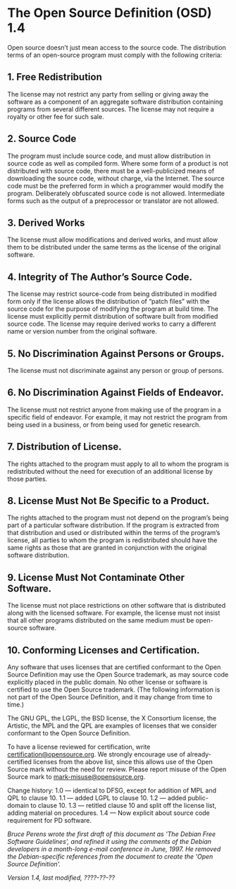 # The Open Source Definition (OSD) 1.4

Open source doesn’t just mean access to the source code. The distribution terms of an open-source program must comply with the following criteria:

## 1. Free Redistribution
The license may not restrict any party from selling or giving away the software as a component of an aggregate software distribution containing programs from several different sources. The license may not require a royalty or other fee for such sale.

## 2. Source Code
The program must include source code, and must allow distribution in source code as well as compiled form. Where some form of a product is not distributed with source code, there must be a well-publicized means of downloading the source code, without charge, via the Internet. The source code must be the preferred form in which a programmer would modify the program. Deliberately obfuscated source code is not allowed. Intermediate forms such as the output of a preprocessor or translator are not allowed.

## 3. Derived Works
The license must allow modifications and derived works, and must allow them to be distributed under the same terms as the license of the original software.

## 4. Integrity of The Author’s Source Code.
The license may restrict source-code from being distributed in modified form only if the license allows the distribution of “patch files” with the source code for the purpose of modifying the program at build time. The license must explicitly permit distribution of software built from modified source code. The license may require derived works to carry a different name or version number from the original software.

## 5. No Discrimination Against Persons or Groups.
The license must not discriminate against any person or group of persons.

## 6. No Discrimination Against Fields of Endeavor.
The license must not restrict anyone from making use of the program in a specific field of endeavor. For example, it may not restrict the program from being used in a business, or from being used for genetic research.

## 7. Distribution of License.
The rights attached to the program must apply to all to whom the program is redistributed without the need for execution of an additional license by those parties.

## 8. License Must Not Be Specific to a Product.
The rights attached to the program must not depend on the program’s being part of a particular software distribution. If the program is extracted from that distribution and used or distributed within the terms of the program’s license, all parties to whom the program is redistributed should have the same rights as those that are granted in conjunction with the original software distribution.

## 9. License Must Not Contaminate Other Software.
The license must not place restrictions on other software that is distributed along with the licensed software. For example, the license must not insist that all other programs distributed on the same medium must be open-source software.

## 10. Conforming Licenses and Certification.
Any software that uses licenses that are certified conformant to the Open Source Definition may use the Open Source trademark, as may source code explicitly placed in the public domain. No other license or software is certified to use the Open Source trademark.
(The following information is not part of the Open Source Definition, and it may change from time to time.)

The GNU GPL, the LGPL, the BSD license, the X Consortium license, the Artistic, the MPL and the QPL are examples of licenses that we consider conformant to the Open Source Definition.

To have a license reviewed for certification, write certification@opensource.org. We strongly encourage use of already-certified licenses from the above list, since this allows use of the Open Source mark without the need for review. Please report misuse of the Open Source mark to mark-misuse@opensource.org.

Change history:
1.0 — identical to DFSG, except for addition of MPL and QPL to clause 10.
1.1 — added LGPL to clause 10.
1.2 — added public-domain to clause 10.
1.3 — retitled clause 10 and split off the license list, adding material on procedures.
1.4 — Now explicit about source code requirement for PD software.

*Bruce Perens wrote the first draft of this document as 'The Debian Free Software Guidelines', and refined it using the comments of the Debian developers in a month-long e-mail conference in June, 1997. He removed the Debian-specific references from the document to create the 'Open Source Definition'.*

*Version 1.4, last modified, ????-??-??*

